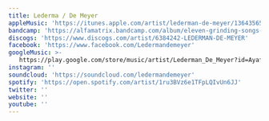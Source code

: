 ```yaml
---
title: Lederma / De Meyer
appleMusic: 'https://itunes.apple.com/artist/lederman-de-meyer/1364356510'
bandcamp: 'https://alfamatrix.bandcamp.com/album/eleven-grinding-songs-bonus-tracks-version'
discogs: 'https://www.discogs.com/artist/6384242-LEDERMAN-DE-MEYER'
facebook: 'https://www.facebook.com/Ledermandemeyer'
googleMusic: >-
   https://play.google.com/store/music/artist/Lederman_De_Meyer?id=Ayafrdtozmfencqpeu5qw2la7g4
instagram: ''
soundcloud: 'https://soundcloud.com/ledermandemeyer'
spotify: 'https://open.spotify.com/artist/1ru3BVz6e1TFpLQIvUn6JJ'
twitter: ''
website: ''
youtube: ''
---
```

